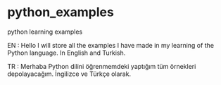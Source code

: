 # python_examples
python learning examples

EN : Hello 
I will store all the examples I have made in my learning of the Python language. In English and Turkish.

TR : Merhaba
Python dilini öğrenmemdeki yaptığım tüm örnekleri depolayacağım. İngilizce ve Türkçe olarak.
